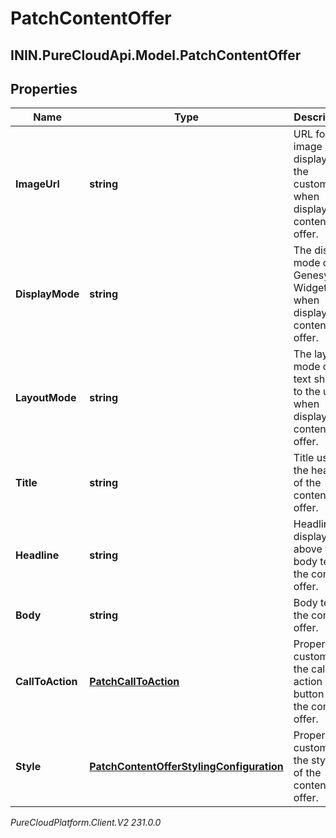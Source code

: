# PatchContentOffer

## ININ.PureCloudApi.Model.PatchContentOffer

## Properties

|Name | Type | Description | Notes|
|------------ | ------------- | ------------- | -------------|
| **ImageUrl** | **string** | URL for image displayed to the customer when displaying content offer. | [optional] |
| **DisplayMode** | **string** | The display mode of Genesys Widgets when displaying content offer. | [optional] |
| **LayoutMode** | **string** | The layout mode of the text shown to the user when displaying content offer. | [optional] |
| **Title** | **string** | Title used in the header of the content offer. | [optional] |
| **Headline** | **string** | Headline displayed above the body text of the content offer. | [optional] |
| **Body** | **string** | Body text of the content offer. | [optional] |
| **CallToAction** | [**PatchCallToAction**](PatchCallToAction) | Properties customizing the call to action button on the content offer. | [optional] |
| **Style** | [**PatchContentOfferStylingConfiguration**](PatchContentOfferStylingConfiguration) | Properties customizing the styling of the content offer. | [optional] |



_PureCloudPlatform.Client.V2 231.0.0_
